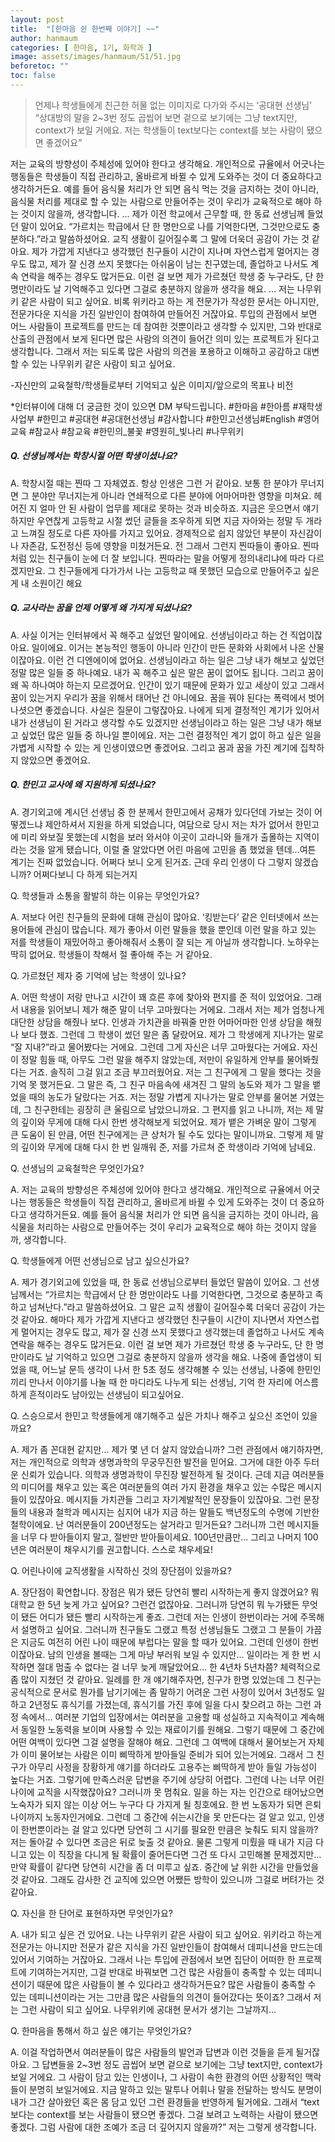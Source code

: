 ```yaml
---
layout: post
title:  "[한마음 쉰 한번째 이야기] ~~"
author: hanmaum
categories: [ 한마음, 1기, 화학과 ]
image: assets/images/hanmaum/51/51.jpg
beforetoc: ""
toc: false
---
```


> 언제나 학생들에게 친근한 허물 없는 이미지로 다가와 주시는 ‘공대현 선생님’
“상대방의 말을 2~3번 정도 곱씹어 보면 겉으로 보기에는 그냥 text지만, context가 보일 거에요. 저는 학생들이 text보다는 context를 보는 사람이 됐으면 좋겠어요”

저는 교육의 방향성이 주체성에 있어야 한다고 생각해요. 개인적으로 규율에서 어긋나는 행동들은 학생들이 직접 관리하고, 올바르게 바뀔 수 있게 도와주는 것이 더 중요하다고 생각하거든요. 예를 들어 음식물 처리가 안 되면 음식 먹는 것을 금지하는 것이 아니라, 음식물 처리를 제대로 할 수 있는 사람으로 만들어주는 것이 우리가 교육적으로 해야 하는 것이지 않을까, 생각합니다.
...
제가 이전 학교에서 근무할 때, 한 동료 선생님께 들었던 말이 있어요. “가르치는 학급에서 단 한 명만으로 나를 기억한다면, 그것만으로도 충분하다.”라고 말씀하셨어요. 교직 생활이 길어질수록 그 말에 더욱더 공감이 가는 것 같아요. 제가 가깝게 지낸다고 생각했던 친구들이 시간이 지나며 자연스럽게 멀어지는 경우도 많고, 제가 잘 신경 쓰지 못했다는 아쉬움이 남는 친구였는데, 졸업하고 나서도 계속 연락을 해주는 경우도 많거든요. 이런 걸 보면 제가 가르쳤던 학생 중 누구라도, 단 한 명만이라도 날 기억해주고 있다면 그걸로 충분하지 않을까 생각을 해요.
...
저는 나무위키 같은 사람이 되고 싶어요. 비록 위키라고 하는 게 전문가가 작성한 문서는 아니지만, 전문가다운 지식을 가진 일반인이 참여하여 만들어진 거잖아요. 투입의 관점에서 보면 어느 사람들이 프로젝트를 만드는 데 참여한 것뿐이라고 생각할 수 있지만, 그와 반대로 산출의 관점에서 보게 된다면 많은 사람의 의견이 들어간 의미 있는 프로젝트가 된다고 생각합니다. 그래서 저는 되도록 많은 사람의 의견을 포용하고 이해하고 공감하고 대변할 수 있는 나무위키 같은 사람이 되고 싶어요.

-자신만의 교육철학/학생들로부터 기억되고 싶은 이미지/앞으로의 목표나 비전

*인터뷰이에 대해 더 궁금한 것이 있으면 DM 부탁드립니다.
#한마음 #한아름 #재학생사업부 #한민고 #공대현 #공대현선생님 #감사합니다 #한민고선생님#English #영어교육 #참교사 #참교육 #한민의_불꽃 #영원히_빛나리 #나무위키










##### Q. 선생님께서는 학창시절 어떤 학생이셨나요?
A. 학창시절 때는 찐따 그 자체였죠. 항상 인생은 그런 거 같아요. 보통 한 분야가 무너지면 그 분야만 무너지는게 아니라 연쇄적으로 다른 분야에 어마어마한 영향을 미쳐요. 헤어진 지 얼마 안 된 사람이 업무를 제대로 못하는 것과 비슷하죠. 지금은 웃으면서 얘기하지만 우연찮게 고등학교 시절 썼던 글들을 조우하게 되면 지금 자아와는 정말 두 개라고 느껴질 정도로 다른 자아를 가지고 있어요. 경제적으로 쉽지 않았던 부분이 자신감이나 자존감, 도전정신 등에 영향을 미쳤거든요. 전 그래서 그런지 찐따들이 좋아요. 찐따처럼 있는 친구들이 눈에 더 잘 보입니다. 찐따라는 말을 어떻게 정의내리냐에 따라 다르겠지만요. 그 친구들에게 다가가서 나는 고등학교 때 못했던 모습으로 만들어주고 싶은 게 내 소원이긴 해요 
 
##### Q. 교사라는 꿈을 언제 어떻게 왜 가지게 되셨나요?
A. 사실 이거는 인터뷰에서 꼭 해주고 싶었던 말이에요. 선생님이라고 하는 건 직업이잖아요. 일이에요. 이거는 본능적인 행동이 아니라 인간이 만든 문화와 사회에서 나온 산물이잖아요. 이런 건 디엔에이에 없어요. 선생님이라고 하는 일은 그냥 내가 해보고 싶었던 정말 많은 일들 중 하나예요. 내가 꼭 해주고 싶은 말은 꿈이 없어도 됩니다. 그리고 꿈이 왜 꼭 하나여야 하는지 모르겠어요. 인간이 있기 때문에 문화가 있고 세상이 있고 그래서 꿈이 있는거지 우리가 꿈을 위해서 태어난 건 아니에요. 꿈을 꿔야 된다는 폭력에서 벗어나셧으면 좋겠습니다.
사실은 질문이 그렇잖아요. 나에게 되게 결정적인 계기가 있어서 내가 선생님이 된 거라고 생각할 수도 있겠지만 선생님이라고 하는 일은 그냥 내가 해보고 싶었던 많은 일들 중 하나일 뿐이에요. 저는 그런 결정적인 계기 없이 하고 싶은 일을 가볍게 시작할 수 있는 게 인생이였으면 좋겠어요. 그리고 꿈과 꿈을 가진 계기에 집착하지 않았으면 좋겠어요. 

##### Q. 한민고 교사에 왜 지원하게 되셨나요?

A. 경기외고에 계시던 선생님 중 한 분께서 한민고에서 공채가 있다던데 가보는 것이 어떻겠느냐 제안하셔서 지원을 하게 되었습니다, 여담으로 당시 저는 차가 없어서 한민고에 미리 와보질 못했는데 시험을 보러 와서야 이곳이 고라니와 들개가 출몰하는 지역이라는 것을 알게 됐습니다, 이럴 줄 알았다면 어린 마음에 고민을 좀 했었을 텐데...여튼 계기는 진짜 없었습니다. 어쩌다 보니 오게 된거죠. 근데 우리 인생이 다 그렇지 않겠습니까? 어쩌다보니 다 하게 되는거지 

Q. 학생들과 소통을 활발히 하는 이유는 무엇인가요?

A. 저보다 어린 친구들의 문화에 대해 관심이 많아요. ‘킹받는다’ 같은 인터넷에서 쓰는 용어들에 관심이 많습니다. 제가 좋아서 이런 말들을 했을 뿐인데 이런 말을 하고 있는 저를 학생들이 재밌어하고 좋아해줘서 소통이 잘 되는 게 아닐까 생각합니다. 노하우는 딱히 없어요. 학생들이 착해서 절 좋아해 주는 거 같아요.

Q. 가르쳤던 제자 중 기억에 남는 학생이 있나요?

A. 어떤 학생이 저랑 만나고 시간이 꽤 흐른 후에 찾아와 편지를 준 적이 있었어요. 그래서 내용을 읽어보니 제가 해준 말이 너무 고마웠다는 거에요. 그래서 저는 제가 엄청나게 대단한 상담을 해줬나 보다. 인생과 가치관을 바꿔줄 만한 어마어마한 인생 상담을 해줬나 보다 했죠. 그런데 그 학생이 썼던 말은 좀 달랐어요. 제가 그 학생에게 지나가는 말로 “잘 지내?”라고 물어봤다는 거에요. 그런데 그게 자신은 너무 고마웠다는 거에요. 자신이 정말 힘들 때, 아무도 그런 말을 해주지 않았는데, 저만이 유일하게 안부를 물어봐줬다는 거죠. 솔직히 그걸 읽고 조금 부끄러웠어요. 저는 그 친구에게 그 말을 했다는 것을 기억 못 했거든요. 그 말은 즉, 그 친구 마음속에 새겨진 그 말의 농도와 제가 그 말을 뱉었을 때의 농도가 달랐다는 거죠. 저는 정말 가볍게 지나가는 말로 안부를 물어본 거였는데, 그 친구한테는 굉장히 큰 울림으로 남았으니까요. 그 편지를 읽고 나니까, 저는 제 말의 깊이와 무게에 대해 다시 한번 생각해보게 되었어요. 제가 뱉은 가벼운 말이 그렇게 큰 도움이 된 만큼, 어떤 친구에게는 큰 상처가 될 수도 있다는 말이니까요. 그렇게 제 말의 깊이와 무게에 대해 다시 한 번 일깨워 준, 저를 가르쳐 준 학생이라 기억에 남네요.

Q. 선생님의 교육철학은 무엇인가요?

A. 저는 교육의 방향성은 주체성에 있어야 한다고 생각해요. 개인적으로 규율에서 어긋나는 행동들은 학생들이 직접 관리하고, 올바르게 바뀔 수 있게 도와주는 것이 더 중요하다고 생각하거든요. 예를 들어 음식물 처리가 안 되면 음식을 금지하는 것이 아니라, 음식물을 처리하는 사람으로 만들어주는 것이 우리가 교육적으로 해야 하는 것이지 않을까, 생각합니다.

Q. 학생들에게 어떤 선생님으로 남고 싶으신가요?

A. 제가 경기외고에 있었을 때, 한 동료 선생님으로부터 들었던 말씀이 있어요. 그 선생님께서는 “가르치는 학급에서 단 한 명만이라도 나를 기억한다면, 그것으로 충분하고 족하고 넘쳐난다.”라고 말씀하셨어요. 그 말은 교직 생활이 길어질수록 더욱더 공감이 가는 것 같아요. 해마다 제가 가깝게 지낸다고 생각했던 친구들이 시간이 지나면서 자연스럽게 멀어지는 경우도 많고, 제가 잘 신경 쓰지 못했다고 생각했는데 졸업하고 나서도 계속 연락을 해주는 경우도 많거든요. 이런 걸 보면 제가 가르쳤던 학생 중 누구라도, 단 한 명만이라도 날 기억하고 있으면 그걸로 충분하지 않을까 생각을 해요. 나중에 졸업생이 되었을 때, 어느날 문득 생각이 나서 한 5초 정도 생각해볼 수 있는 선생님, 나중에 한민인끼리 만나서 이야기를 나눌 때 한 마디라도 나누게 되는 선생님, 기억 한 자리에 어스름하게 흔적이라도 남아있는 선생님이 되고싶어요.

Q. 스승으로서 한민고 학생들에게 얘기해주고 싶은 가치나 해주고 싶으신 조언이 있을까요?

A. 제가 좀 꼰대현 같지만... 제가 몇 년 더 살지 않았습니까? 그런 관점에서 얘기하자면, 저는 개인적으로 의학과 생명과학의 무궁무진한 발전을 믿어요. 그거에 대한 아주 두터운 신뢰가 있습니다. 의학과 생명과학이 무진장 발전하게 될 것이다. 근데 지금 여러분들의 미디어를 채우고 있는 혹은 여러분들의 여러 가지 환경을 채우고 있는 수많은 메시지들이 있잖아요. 메시지들 가치관들 그리고 자기계발적인 문장들이 있잖아요. 그런 문장들의 내용과 철학과 메시지는 심지어 내가 지금 하는 말들도 백년정도의 수명에 기반한 철학이에요. 난 여러분들이 200년정도는 살거라고 믿거든요? 그러니까 그런 메시지들을 너무 다 받아들이지 말고, 절반만 받아들이세요. 100년만큼만... 그리고 나머지 100년은 여러분이 채우시기를 권고합니다. 스스로 채우세요!

Q. 어린나이에 교직생활을 시작하신 것의 장단점이 있을까요?

A. 장단점이 확연합니다. 장점은 뭐가 됐든 당연히 빨리 시작하는게 좋지 않겠어요? 뭐 대학교 한 5년 늦게 가고 싶어요? 그런건 없잖아요. 그러니까 당연히 뭐 누가됐든 무엇이 됐든 어디가 됐든 빨리 시작하는게 좋죠. 그런데 저는 인생이 한번이라는 거에 주목해서 설명하고 싶어요. 그러니까 친구들도 그랬고 특정 선생님들도 그랬고 그 분들이 가끔은 지금도 여전히 어린 나이 때문에 부럽다는 말을 할 때가 있어요. 그런데 인생이 한번이잖아요. 남의 인생을 볼때는 그게 마냥 부러워 보일 수 있지만... 일이라는 게 한 번 시작하면 절대 멈출 수 없다는 걸 너무 늦게 깨달았어요... 한 4년차 5년차쯤? 체력적으로 좀 많이 지쳤던 것 같아요. 일례를 한 개 얘기해주자면, 친구가 한명 있었는데 그 친구는 공식적으로 문서로 뭔가를 남기기에는 좀 말하기 어려운 그런 사정이 있어서 3년정도 일하고 2년정도 휴식기를 가졌는데, 휴식기를 가진 후에 일을 다시 찾으려고 하는 그런 과정 속에서... 여러분 기업의 입장에서는 여러분을 고용할 때 성실하고 지속적이고 계속해서 동일한 노동력을 보이며 사용할 수 있는 재료이기를 원해요. 그렇기 때문에 그 중간에 어떤 여백이 있다면 그걸 설명을 잘해야 해요. 그런데 그 여백에 대해서 물어보는거 자체가 이미 물어보는 사람은 이미 삐딱하게 받아들일 준비가 되어 있는거에요. 그래서 그 친구가 아무리 사정을 장황하게 얘기를 하더라도 고용주는 삐딱하게 받아 들일 가능성이 높다는 거죠. 그렇기에 만족스러운 답변을 주기에 상당히 어렵다. 그런데 나는 너무 어린 나이에 교직을 시작했잖아요? 그러니까 못 멈춰요. 일을 하는 자는 인간으로 태어났으면 노숙자가 되지 않는 이상 어느 누구다 다 가지게 될 칭호에요. 한 번 노동자가 되면 은퇴 나이까지 노동자인거에요. 그런데 그 중간에 쉬는시간을 못 만든다는 걸 알고 있고, 인생이 한번뿐이라는 걸 알고 있다면 당연히 그 시기를 필요한 만큼은 늦춰도 되지 않을까? 저는 돌아갈 수 있다면 조금은 뒤로 늦출 것 같아요. 물론 그렇게 미뤘을 때 내가 지금 다니고 있는 이 직장을 다니게 될 확률이 줄어든다면 그건 또 다시 고민해볼 문제겠지만... 만약 확률이 같다면 당연히 시간을 좀 더 미루고 싶죠. 중간에 날 위한 시간을 만들었을 것 같아요. 그래도 감사한 건 교직에 있으면 어쨌든 방학이 있으니까 그걸로 버텨가는 것 같아요.

Q. 자신을 한 단어로 표현하자면 무엇인가요?

A. 내가 되고 싶은 건 있어요. 나는 나무위키 같은 사람이 되고 싶어요. 위키라고 하는게 전문가는 아니지만 전문가 같은 지식을 가진 일반인들이 참여해서 데피니션을 만드는데 있어서 기여하는 거잖아요. 그래서 나는 투입에 관점에서 보면 집단이 어떠한 한 프로젝트에 기여하는거지만, 그걸 반대로 바꿔보면 그건 많은 사람들이 충족할 수 있는 데피니션이기 때문에 많은 사람들이 볼 수 있다라고 생각하거든요? 많은 사람들이 충족할 수 있는 데피니션이라는 거는 그만큼 많은 사람들의 의견이 들어갔다는 뜻이죠? 그래서 저는 그런 사람이 되고 싶어요. 나무위키에 공대현 문서가 생기는 그날까지...

Q. 한마음을 통해서 하고 싶은 얘기는 무엇인가요?

A. 이걸 작업하면서 여러분들이 많은 사람들의 발언과 답변과 이런 것들을 듣게 될거잖아요. 그 답변들을 2~3번 정도 곱씹어 보면 겉으로 보기에는 그냥 text지만, context가 보일 거에요. 그 사람이 담고 있는 인생이나, 그 사람이 속한 환경의 어떤 상황적인 맥락들이 분명히 보일거에요. 지금 말하고 있는 말투나 어휘나 말을 전달하는 방식도 분명이 내가 그간 살아왔던 혹은 몸 담고 있던 그런 환경들을 반영하게 될거에요. 그래서 “text보다는 context를 보는 사람들이 됐으면 좋겠다. 그걸 보려고 노력하는 사람이 됐으면 좋겠다. 그럼 사람에 대한 조예가 조금 더 깊어지지 않을까?” 저는 그렇게 생각합니다. 


